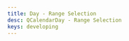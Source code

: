 ```yaml
---
title: Day - Range Selection
desc: QCalendarDay - Range Selection
keys: developing
---
```


<example-viewer
  title="Range Selection"
  file="DaySelection"
  codepen-title="QCalendarDay"
/>

